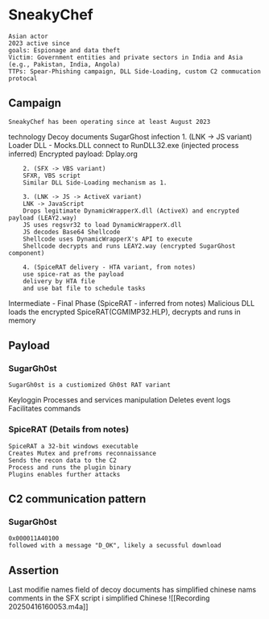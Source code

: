 # SneakyChef
	Asian actor
	2023 active since
	goals: Espionage and data theft
	Victim: Government entities and private sectors in India and Asia (e.g., Pakistan, India, Angola)
	TTPs: Spear-Phishing campaign, DLL Side-Loading, custom C2 commucation protocal

## Campaign
	SneakyChef has been operating since at least August 2023

technology
	Decoy documents
	SugarGhost infection
		1. (LNK -> JS variant)
		Loader DLL - Mocks.DLL
		connect to RunDLL32.exe (injected process inferred)
		Encrypted payload: Dplay.org
		
		2. (SFX -> VBS variant)
		SFXR, VBS script
		Similar DLL Side-Loading mechanism as 1.
		
		3. (LNK -> JS -> ActiveX variant)
		LNK -> JavaScript
		Drops legitimate DynamicWrapperX.dll (ActiveX) and encrypted payload (LEAY2.way)
		JS uses regsvr32 to load DynamicWrapperX.dll
		JS decodes Base64 Shellcode
		Shellcode uses DynamicWrapperX's API to execute
		Shellcode decrypts and runs LEAY2.way (encrypted SugarGhost component)
		
		4. (SpiceRAT delivery - HTA variant, from notes)
		use spice-rat as the payload
		delivery by HTA file
		and use bat file to schedule tasks

Intermediate - Final Phase (SpiceRAT - inferred from notes)
	Malicious DLL loads the encrypted SpiceRAT(CGMIMP32.HLP), decrypts and runs in memory

## Payload
### SugarGh0st
	SugarGh0st is a custiomized Gh0st RAT variant
Keyloggin
Processes and services manipulation
Deletes event logs
Facilitates commands

### SpiceRAT (Details from notes)
	SpiceRAT a 32-bit windows executable
	Creates Mutex and prefroms reconnaissance
	Sends the recon data to the C2
	Process and runs the plugin binary
	Plugins enables further attacks

## C2 communication pattern
### SugarGh0st
	0x000011A40100
	followed with a message "D_OK", likely a secussful download

## Assertion
Last modifie names field of decoy documents has simplified chinese nams
comments in the SFX script i simplified Chinese
![[Recording 20250416160053.m4a]]
